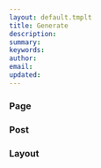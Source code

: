 ```yaml
---
layout: default.tmplt
title: Generate
description:
summary:
keywords:
author:
email:
updated:
---
```

### Page


### Post


### Layout

